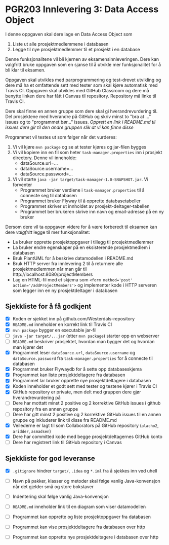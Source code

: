 # PGR203 Innlevering 3: Data Access Object

I denne oppgaven skal dere lage en Data Access Object som 

1. Liste ut alle prosjektmedlemmene i databasen
2. Legge til nye prosjektmedlemmer til et prosjekt i en database

Denne funksjonalitene vil bli kjernen av eksamensinnleveringen. Dere kan valgfritt bruke oppgaven som en sjanse til å utvikle mer funksjonalitet for å bli klar til eksamen.

Oppgaven skal utvikles med parprogrammering og test-drevet utvikling og dere må ha et omfattende sett med tester som skal kjøre automatisk med Travis CI. Oppgaven skal utvikles med GitHub Classroom og dere må benytte linken dere har fått i Canvas til repository. Repository må linke til Travis CI.

Dere skal finne en annen gruppe som dere skal gi hverandrevurdering til. Del prosjektene med hverandre på GitHub og skriv minst to "bra at ..." issues og to "programmet bør..." issues. *Opprett en link i README.md til issues dere gir til den andre gruppen slik at vi kan finne disse*

Programmet vil testes ut som følger når det vurderes:

1. Vi vil kjøre `mvn package` og se at tester kjøres og jar-filen bygges
2. Vi vil kopiere inn en fil som heter `task-manager.properties` inn i prosjekt directory. Denne vil inneholde:
   * dataSource.url=...
   * dataSource.username=...
   * dataSource.password=...
3. Vi vil starte `java -jar target/task-manager-1.0-SNAPSHOT.jar`. Vi forventer
   * Programmet bruker verdiene i `task-manager.properties` til å connecte seg til databasen
   * Programmet bruker Flyway til å opprette databasetabeller
   * Programmet skriver ut innholdet av prosjekt-deltager-tabellen
   * Programmet ber brukeren skrive inn navn og email-adresse på en ny bruker
   
Dersom dere vil ta oppgaven videre for å være forberedt til eksamen kan dere *valgfritt* legge til mer funksjonalitet:

* La bruker opprette prosjektoppgaver i tillegg til prosjektmedlemmer
* La bruker endre egenskaper på en eksisterende prosjektmedlem i databasen
* Bruk PlantUML for å beskrive datamodellen i README.md
* Bruk HTTP server fra innlevering 2 til å returnere alle prosjektmedlemmen når man går til http://localhost:8080/projectMembers
* Lag en HTML-fil med et skjema som `<form method='post' action='/addProjectMembers'>` og implementer kode i HTTP serveren som legger inn en ny prosjektdeltager i databasen


## Sjekkliste for å få godkjent

* [x] Koden er sjekket inn på github.com/Westerdals-repository
* [x] `README.md` inneholder en korrekt link til Travis CI
* [x] `mvn package` bygger en executable jar-fil
* [ ] `java -jar target/...jar` (etter `mvn package`) starter opp en webserver
* [ ] `README.md` beskriver prosjektet, hvordan man bygger det og hvordan man kjører det 
* [x] Programmet leser `dataSource.url`, `dataSource.username` og `dataSource.password` fra `task-manager.properties` for å connecte til databasen
* [x] Programmet bruker Flywaydb for å sette opp databaseskjema
* [x] Programmet kan liste prosjektdeltagere fra databasen
* [x] Programmet lar bruker opprette nye prosjektdeltagere i databasen
* [x] Koden inneholder et godt sett med tester og testene kjører i Travis CI
* [x] GitHub repository er private, men delt med gruppen dere gjør hverandrevurdering på
* [ ] Dere har mottatt minst 2 positive og 2 korrektive GitHub issues i github repository fra en annen gruppe
* [ ] Dere har gitt minst 2 positive og 2 korrektive GitHub issues til en annen gruppe og inkluderer link til disse fra README.md
* [x] Veilederne er lagt til som Collaborators på GitHub repository (`alacho2`, `aridder`, `asmadsen`)
* [x] Dere har committed kode med begge prosjektdeltagernes GitHub konto
* [ ] Dere har registrert link til GitHub repository i Canvas

## Sjekkliste for god leveranse

* [x] `.gitignore` hindrer `target/`, `.idea` og `*.iml` fra å sjekkes inn ved uhell
* [ ] Navn på pakker, klasser og metoder skal følge vanlig Java-konvensjon når det gjelder små og store bokstaver
* [ ] Indentering skal følge vanlig Java-konvensjon
* [ ] `README.md` inneholder link til en diagram som viser datamodellen
* [ ] Programmet kan opprette og liste prosjektoppgaver fra databasen
* [ ] Programmet kan vise prosjektdeltagere fra databasen over http
* [ ] Programmet kan opprette nye prosjektdeltagere i databasen over http

